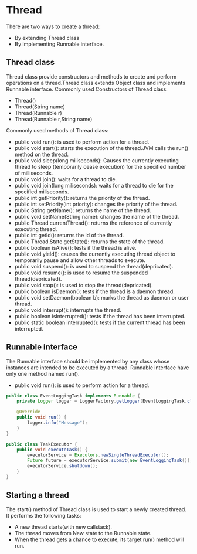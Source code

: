 # Thread

There are two ways to create a thread:

- By extending Thread class
- By implementing Runnable interface.

## Thread class

Thread class provide constructors and methods to create and perform operations on a thread.Thread class extends Object
class and implements Runnable interface.
Commonly used Constructors of Thread class:

- Thread()
- Thread(String name)
- Thread(Runnable r)
- Thread(Runnable r,String name)

Commonly used methods of Thread class:

- public void run(): is used to perform action for a thread.
- public void start(): starts the execution of the thread.JVM calls the run() method on the thread.
- public void sleep(long miliseconds): Causes the currently executing thread to sleep (temporarily cease execution) for
  the specified number of milliseconds.
- public void join(): waits for a thread to die.
- public void join(long miliseconds): waits for a thread to die for the specified miliseconds.
- public int getPriority(): returns the priority of the thread.
- public int setPriority(int priority): changes the priority of the thread.
- public String getName(): returns the name of the thread.
- public void setName(String name): changes the name of the thread.
- public Thread currentThread(): returns the reference of currently executing thread.
- public int getId(): returns the id of the thread.
- public Thread.State getState(): returns the state of the thread.
- public boolean isAlive(): tests if the thread is alive.
- public void yield(): causes the currently executing thread object to temporarily pause and allow other threads to
  execute.
- public void suspend(): is used to suspend the thread(depricated).
- public void resume(): is used to resume the suspended thread(depricated).
- public void stop(): is used to stop the thread(depricated).
- public boolean isDaemon(): tests if the thread is a daemon thread.
- public void setDaemon(boolean b): marks the thread as daemon or user thread.
- public void interrupt(): interrupts the thread.
- public boolean isInterrupted(): tests if the thread has been interrupted.
- public static boolean interrupted(): tests if the current thread has been interrupted.

## Runnable interface

The Runnable interface should be implemented by any class whose instances are intended to be executed by a thread.
Runnable interface have only one method named run().

- public void run(): is used to perform action for a thread.

```java
public class EventLoggingTask implements Runnable {
    private Logger logger = LoggerFactory.getLogger(EventLoggingTask.class);

    @Override
    public void run() {
        logger.info("Message");
    }
}
```

```java
public class TaskExecutor {
    public void executeTask() {
        executorService = Executors.newSingleThreadExecutor();
        Future future = executorService.submit(new EventLoggingTask());
        executorService.shutdown();
    }
}
```

## Starting a thread

The start() method of Thread class is used to start a newly created thread. It performs the following tasks:

- A new thread starts(with new callstack).
- The thread moves from New state to the Runnable state.
- When the thread gets a chance to execute, its target run() method will run.
